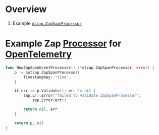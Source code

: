 # Overview
1. Example [`otzap.ZapSpanProcessor`](https://github.com/wcarmon/otzap/blob/main/otel_span_processor.go#L39)


# Example Zap [Processor](https://opentelemetry.io/docs/collector/configuration/#processors) for [OpenTelemetry](https://opentelemetry.io/)
```go
func NewZapSpanEventProcessor() (*otzap.ZapSpanProcessor, error) {
	p := &otzap.ZapSpanProcessor{
		TimestampKey: "time",
	}

	if err := p.Validate(); err != nil {
		zap.L().Error("failed to validate ZapSpanProcessor",
			zap.Error(err))

		return nil, err
	}

	return p, nil
}
```
